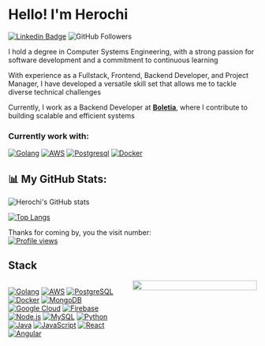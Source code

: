 # Hello! I'm Herochi
[![Linkedin Badge](https://img.shields.io/badge/-ricardochi-blue?style=flat&logo=Linkedin&logoColor=white&link=https://www.linkedin.com/in/ricardo-emmanuel-chi-flores-b11412211/)](https://www.linkedin.com/in/ricardo-emmanuel-chi-flores-b11412211/)
![GitHub Followers](https://img.shields.io/github/followers/herochi?style=social)

I hold a degree in Computer Systems Engineering, with a strong passion for software development and a commitment to continuous learning

With experience as a Fullstack, Frontend, Backend Developer, and Project Manager, I have developed a versatile skill set that allows me to tackle diverse technical challenges

Currently, I work as a Backend Developer at <b><a href="https://boletia.com/" >Boletia</a></b>, where I contribute to building scalable and efficient systems

<h3>  Currently work with: </h3>
<p>
  <a href="https://golang.google.cn/" ><img alt="Golang" src="https://img.shields.io/badge/Golang-007396?style=flat-square&logo=go&logoColor=white" /></a>
  <a href="https://aws.amazon.com/" ><img alt="AWS" src="https://img.shields.io/badge/AWS-232F3E?style=flat&logo=amazonwebservices&logoColor=white" /></a>
  <a href="https://www.postgresql.org/" ><img alt="Postgresql" src="https://img.shields.io/badge/postgresql-4169e1?style=flat-square&logo=postgresql&logoColor=white" /></a>
  <a href="https://www.docker.com/" ><img alt="Docker" src="https://img.shields.io/badge/-Docker-1a73e6?style=flat-square&logo=docker&logoColor=white" /></a>
</p>

## 📊 My GitHub Stats:

![Herochi's GitHub stats](https://github-readme-stats.vercel.app/api?username=herochi&show_icons=true&theme=radical&count_private=true)

[![Top Langs](https://github-readme-stats.vercel.app/api/top-langs/?username=herochi&layout=compact&theme=radical)](https://github.com/herochi)

Thanks for coming by, you the visit number:  
[![Profile views](https://komarev.com/ghpvc/?username=herochi&color=blueviolet&style=flat-square)](https://github.com/herochi)


## Stack

<div style="display: flex; align-items: flex-start;"> 
  <div style="flex: 1;">
    <!-- Stack de tecnologías -->
    <p align="left">
      <a href="https://golang.google.cn/"><img alt="Golang" src="https://img.shields.io/badge/Golang-007396?style=for-the-badge&logo=go&logoColor=white" /></a>
      <a href="https://aws.amazon.com/"><img alt="AWS" src="https://img.shields.io/badge/AWS-232F3E?style=for-the-badge&logo=amazonwebservices&logoColor=white" /></a>
      <a href="https://www.postgresql.org/"><img alt="PostgreSQL" src="https://img.shields.io/badge/PostgreSQL-4169e1?style=for-the-badge&logo=postgresql&logoColor=white" /></a>
      <a href="https://www.docker.com/"><img alt="Docker" src="https://img.shields.io/badge/Docker-1a73e6?style=for-the-badge&logo=docker&logoColor=white" /></a>
      <a href="https://www.mongodb.com/"><img alt="MongoDB" src="https://img.shields.io/badge/MongoDB-47A248?style=for-the-badge&logo=mongodb&logoColor=white" /></a>
      <a href="https://cloud.google.com/"><img alt="Google Cloud" src="https://img.shields.io/badge/Google_Cloud-1a73e8?style=for-the-badge&logo=google-cloud&logoColor=white" /></a>
      <a href="https://firebase.google.com/"><img alt="Firebase" src="https://img.shields.io/badge/Firebase-FFCA28?style=for-the-badge&logo=firebase&logoColor=white" /></a>
      <a href="https://nodejs.org/"><img alt="Node.js" src="https://img.shields.io/badge/Node.js-339933?style=for-the-badge&logo=node.js&logoColor=white" /></a>
      <a href="https://www.mysql.com/"><img alt="MySQL" src="https://img.shields.io/badge/MySQL-4479A1?style=for-the-badge&logo=mysql&logoColor=white" /></a>
      <a href="https://www.python.org/"><img alt="Python" src="https://img.shields.io/badge/Python-3776AB?style=for-the-badge&logo=python&logoColor=white" /></a>
      <a href="https://www.java.com/"><img alt="Java" src="https://img.shields.io/badge/Java-ED8B00?style=for-the-badge&logo=openjdk&logoColor=white" /></a>
      <a href="https://developer.mozilla.org/docs/Web/JavaScript"><img alt="JavaScript" src="https://img.shields.io/badge/JavaScript-F7DF1E?style=for-the-badge&logo=javascript&logoColor=black" /></a>
      <a href="https://reactjs.org/"><img alt="React" src="https://img.shields.io/badge/React-20232A?style=for-the-badge&logo=react&logoColor=61DAFB" /></a>
      <a href="https://angular.io/"><img alt="Angular" src="https://img.shields.io/badge/Angular-DD0031?style=for-the-badge&logo=angular&logoColor=white" /></a>
    </p>
  </div>
   <div style="flex: 1;">
    <a href="https://boletia.com/">
      <img src="https://user-images.githubusercontent.com/9059670/215300675-9dae9f85-f51f-4ba4-83df-b1712f149846.gif" width="100%" />
    </a>
  </div>
</div>
